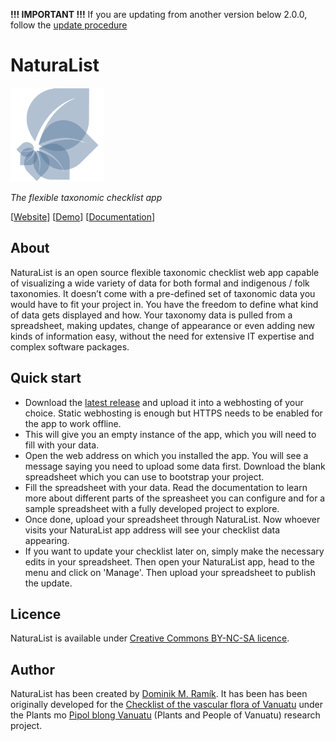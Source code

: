 **!!! IMPORTANT !!!** If you are updating from another version below 2.0.0, follow the [update procedure](https://github.com/dominik-ramik/naturalist/releases/tag/v2.0.0)

# NaturaList

<img src="./img/icon_transparent_blue.svg" alt="NaturaList logo" width="150" height="150">

_The flexible taxonomic checklist app_

[[Website](https://naturalist.netlify.app/)] [[Demo](https://naturalist.netlify.app/demo/)] [[Documentation](https://naturalist.netlify.app/demo/docs/)]

## About

NaturaList is an open source flexible taxonomic checklist web app capable of visualizing a wide variety of data for both formal and indigenous / folk taxonomies. It doesn’t come with a pre-defined set of taxonomic data you would have to fit your project in. You have the freedom to define what kind of data gets displayed and how. Your taxonomy data is pulled from a spreadsheet, making updates, change of appearance or even adding new kinds of information easy, without the need for extensive IT expertise and complex software packages.

## Quick start

- Download the [latest release](https://github.com/dominik-ramik/naturalist/releases/latest) and upload it into a webhosting of your choice. Static webhosting is enough but HTTPS needs to be enabled for the app to work offline. 
- This will give you an empty instance of the app, which you will need to fill with your data.
- Open the web address on which you installed the app. You will see a message saying you need to upload some data first. Download the blank spreadsheet which you can use to bootstrap your project.
- Fill the spreadsheet with your data. Read the documentation to learn more about different parts of the spreasheet you can configure and for a sample spreadsheet with a fully developed project to explore.
- Once done, upload your spreadsheet through NaturaList. Now whoever visits your NaturaList app address will see your checklist data appearing.
- If you want to update your checklist later on, simply make the necessary edits in your spreadsheet. Then open your NaturaList app, head to the menu and click on 'Manage'. Then upload your spreadsheet to publish the update.

## Licence
NaturaList is available under [Creative Commons BY-NC-SA licence](http://creativecommons.org/licenses/by-nc-sa/4.0/).

## Author
NaturaList has been created by [Dominik M. Ramík](http://dominicweb.eu/). It has been has been originally developed for the [Checklist of the vascular flora of Vanuatu](https://pvnh.net/) under the Plants mo [Pipol blong Vanuatu](https://pvnh.net/plants-and-people-of-vanuatu/) (Plants and People of Vanuatu) research project.
